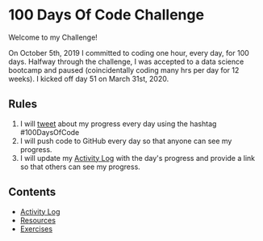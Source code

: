 # 100 Days Of Code Challenge
Welcome to my Challenge!

On October 5th, 2019 I committed to coding one hour, every day, for 100 days. Halfway through the challenge, I was accepted to a data science bootcamp and paused (coincidentally coding many hrs per day for 12 weeks). I kicked off day 51 on March 31st, 2020.

## Rules
1. I will [tweet](https://twitter.com/taIuIIa) about my progress every day using the hashtag #100DaysOfCode
2. I will push code to GitHub every day so that anyone can see my progress.
3. I will update my [Activity Log](log.md) with the day's progress and provide a link so that others can see my progress.

## Contents
* [Activity Log](log.md)
* [Resources](resources.md)
* [Exercises](https://github.com/jessicarose00/100-days-of-code/tree/master/Exercises)